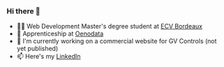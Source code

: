### Hi there 👋

- 🧑‍💻 Web Development Master's degree student at [ECV Bordeaux](https://www.ecv.fr/digital/mastere-developpement-web/ "ECV Website") 
- 🍇 Apprenticeship at [Oenodata](https://www.oenodata.fr "Oenodata Website")
- 🔭 I'm currently working on a commercial website for GV Controls (not yet published)
- 📫 Here's my [LinkedIn](www.linkedin.com/in/clement-tutin "LinkedIn")

<!--

- 🔭 I’m currently working on ...
- 🌱 I’m currently learning ...
- 👯 I’m looking to collaborate on ...
- 🤔 I’m looking for help with ...
- 💬 Ask me about ...
- 📫 How to reach me: ...
- 😄 Pronouns: ...
- ⚡ Fun fact: ...
-->
